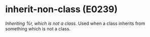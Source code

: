# inherit-non-class (E0239)
*Inheriting %r, which is not a class.* Used when a class inherits from
something which is not a class.
